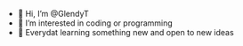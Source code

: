 - 👋 Hi, I’m @GlendyT
- 👀 I’m interested in  coding or programming
- 🌱 Everydat learning something new and open to new ideas


<!---
GlendyT/GlendyT is a ✨ special ✨ repository because its `README.md` (this file) appears on your GitHub profile.
You can click the Preview link to take a look at your changes.
--->
